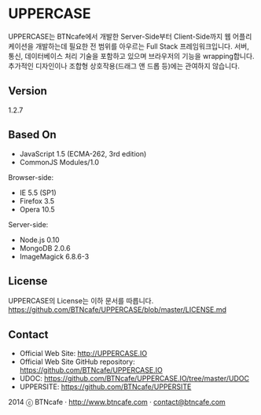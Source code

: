 UPPERCASE
=========
UPPERCASE는 BTNcafe에서 개발한 Server-Side부터 Client-Side까지 웹 어플리케이션을 개발하는데 필요한 전 범위를 아우르는 Full Stack 프레임워크입니다.
서버, 통신, 데이터베이스 처리 기술을 포함하고 있으며 브라우저의 기능을 wrapping합니다.
추가적인 디자인이나 조합형 상호작용(드래그 앤 드롭 등)에는 관여하지 않습니다.

Version
-------
1.2.7

Based On
--------
- JavaScript 1.5 (ECMA-262, 3rd edition)
- CommonJS Modules/1.0

Browser-side:
- IE 5.5 (SP1)
- Firefox 3.5
- Opera 10.5

Server-side:
- Node.js 0.10
- MongoDB 2.0.6
- ImageMagick 6.8.6-3
 
License
-------
UPPERCASE의 License는 이하 문서를 따릅니다.
https://github.com/BTNcafe/UPPERCASE/blob/master/LICENSE.md

Contact
-------
- Official Web Site: http://UPPERCASE.IO
- Official Web Site GitHub repository: https://github.com/BTNcafe/UPPERCASE.IO
- UDOC: https://github.com/BTNcafe/UPPERCASE.IO/tree/master/UDOC
- UPPERSITE: https://github.com/BTNcafe/UPPERSITE

2014 ⓒ BTNcafe · http://www.btncafe.com · contact@btncafe.com
